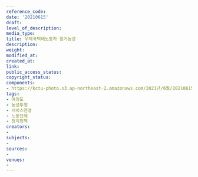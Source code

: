 ```yaml
---
reference_code: 
date: '20210615'
draft: 
level_of_description: 
media_type: 
title: 우체국택배노동자 점거농성
description: 
weight: 
modified_at: 
created_at: 
link: 
public_access_status: 
copyright_status: 
components:
- https://kctu-photo.s3.ap-northeast-2.amazonaws.com/2021년/6월/20210615-우체국택배노동자+점거농성_여의도_농성투쟁_서비스연맹_노동단체_정치정책/_5D40031.jpg
tags:
- 여의도
- 농성투쟁
- 서비스연맹
- 노동단체
- 정치정책
creators:
- 
subjects:
- 
sources:
- 
venues:
- 
---
```

